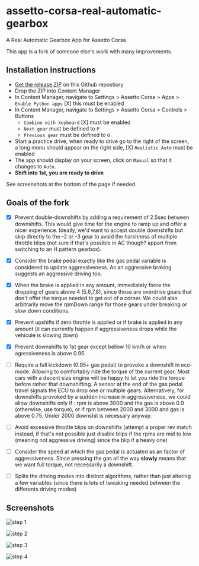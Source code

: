 # assetto-corsa-real-automatic-gearbox
A Real Automatic Gearbox App for Assetto Corsa


This app is a fork of someone else's work with many improvements. 

## Installation instructions

* [Get the release ZIP](https://github.com/AnnoyingTechnology/assetto-corsa-real-automatic-gearbox/releases/download/v0.3/RealAutoGearboxEnhanced.zip) on this Github repostiory
* Drop the ZIP into Content Manager
* In Content Manager, navigate to Settings > Assetto Corsa > Apps > `Enable Python apps` [X] this must be enabled
* In Content Manager, navigate to Settings > Assetto Corsa > Controls > Buttons
  * `Combine with keyboard` [X] must be enabled
  * `Next gear` must be defined to `P`
  * `Previous gear` must be defined to `O`
* Start a practice drive, when ready to drive go to the right of the screen, a long menu should appear on the right side, [X] `Realistic Auto` must be enabled
* The app should display on your screen, click on `Manual` so that it changes to `Auto`.
* **Shift into 1st, you are ready to drive**

See screenshots at the bottom of the page if needed.


## Goals of the fork  
* [x] Prevent double-downshifts by adding a requirement of 2.5sec between downshifts. This would give time for the engine to ramp up and offer a nicer experience. Ideally, we'd want to accept double downshifts but skip directly to the -2 or -3 gear to avoid the harshness of multiple throttle blips (not sure if that's possible in AC though? appart from switching to an H pattern gearbox).
* [x] Consider the brake pedal exactly like the gas pedal variable is considered to update aggressiveness. As an aggressive braking suggests an aggressive driving too.
* [x] When the brake is applied in any amount, immediately force the dropping of gears above 4 (5,6,7,8), since those are overdrive gears that don't offer the torque needed to get out of a corner. We could also arbitrarily move the rpmDown range for those gears under breaking or slow down conditions. 
* [x] Prevent upshifts if zero throttle is applied or if brake is applied in any amount (it can currently happen if aggressiveness drops while the vehicule is slowing down)
* [x] Prevent downshifts to 1st gear except bellow 10 km/h or when agressiveness is above 0.95
* [ ] Require a full kickdown (0.95+ gas pedal) to provoke a downshift in eco-mode. Allowing to comfortably ride the torque of the current gear. Most cars with a decent size engine will be happy to let you ride the torque before rather that downshifting. A sensor at the end of the gas pedal travel signals the ECU to drop one or multiple gears. Alternatively, for downshifts provoked by a sudden increase in aggressiveness, we could allow downshifts only if : rpm is above 3000 and the gas is above 0.9 (otherwise, use torque), or if rpm between 2000 and 3000 and gas is above 0.75. Under 2000 downshit is necessary anyway.
* [ ] Avoid excessive throttle blips on downshifts (attempt a proper rev match instead, if that's not possible just disable blips if the rpms are mid to low (meaning not aggressive driving) since the blip if a heavy one)
* [ ] Consider the speed at which the gas pedal is actuated as an factor of aggressiveness. Since pressing the gas all the way **slowly** means that we want full torque, not necessarily a downshift. 
* [ ] Splits the driving modes into distinct algorithms, rather than just altering a few variables (since there is lots of tweaking needed between the differents driving modes)

 
## Screenshots

![step 1](step_1.png)

![step 2](step_2.png)

![step 3](step_3.png)

![step 4](step_4.png)
